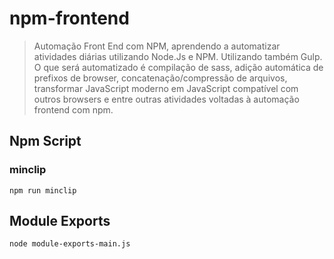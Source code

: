 # npm-frontend
> Automação Front End com NPM, aprendendo a automatizar atividades diárias utilizando Node.Js e NPM. Utilizando também Gulp. O que será automatizado é compilação de sass, adição automática de prefixos de browser, concatenação/compressão de arquivos, transformar JavaScript moderno em JavaScript compatível com outros browsers e entre outras atividades voltadas à automação frontend com npm. 

## Npm Script
### minclip
`npm run minclip`

## Module Exports
`node module-exports-main.js`
